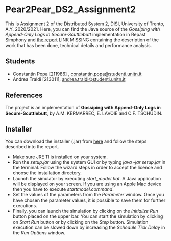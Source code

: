 # Pear2Pear_DS2_Assignment2
This is Assignment 2 of the Distributed System 2, DISI, University of Trento, A.Y. 2020/2021. Here, you can find the Java source of the *Gossiping with Append-Only Logs in Secure-Scuttlebutt* implementation in Repast Simphony and [the report](https://drive.google.com/file/d/18h-z-wE7FUcDconDh1ONEgS7HWcg9uot/view?usp=sharing) LINK MISSING containing the description of the work that has been done, technical details and performance analysis.

## Students
- Constantin Popa [211986] , constantin.popa@studenti.unitn.it
- Andrea Traldi [213011], andrea.traldi@studenti.unitn.it

## References
The project is an implementation of **Gossiping with Append-Only Logs in Secure-Scuttlebutt**, by A.M. KERMARREC, E. LAVOIE and C.F. TSCHUDIN.

## Installer
You can download the installer (.jar) from [here](https://drive.google.com/file/d/1X3RH6i7Yy99SYwwVo4OxiSJc5XMM5kKq/view?usp=sharing) and follow the steps described into  the report.

- Make sure JRE 11 is installed on your system.
- Run the *setup.jar* using the system GUI or by typing *java -jar setup.jar* in the terminal. Follow  the  wizard  steps  in  order  to  accept  the  licence  and  choose  the installation directory.
- Launch  the  simulator  by  executing *start_model.bat*.   A  Java  application  will  be displayed on your screen. If you are using an Apple Mac device then you have to execute *startmodel.command*.
- Set  the  values  of  the  parameters  from  the *Parameter* window.   Once  you  have chosen the parameter values, it is possible to save them for further executions.
- Finally,  you  can  launch  the  simulation  by  clicking  on  the *Initialize Run* button placed on the upper bar.  You can start the simulation by clicking on *Start Run* button or by clicking on the *Step* button.   Simulation execution can be slowed down by increasing the *Schedule Tick Delay* in the *Run Options* window.
